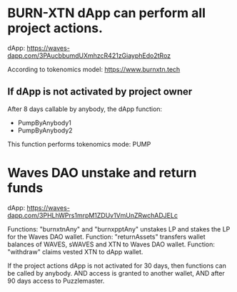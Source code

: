 # BURN-XTN dApp can perform all project actions.
dApp: https://waves-dapp.com/3PAucbbumdUXmhzcR421zGiayphEdo2tRoz

According to tokenomics model: https://www.burnxtn.tech

## If dApp is not activated by project owner
After 8 days callable by anybody, the dApp function: 
- PumpByAnybody1
- PumpByAnybody2
 
This function performs tokenomics mode: PUMP

# Waves DAO unstake and return funds

dApp: https://waves-dapp.com/3PHLhWPrs1mrpM1ZDUv1VmUnZRwchADJELc

Functions: "burnxtnAny" and "burnxpptAny" unstakes LP and stakes the LP for the Waves DAO wallet.
Function: "returnAssets" transfers wallet balances of WAVES, sWAVES and XTN to Waves DAO wallet.
Function: "withdraw" claims vested XTN to dApp wallet.

If the project actions dApp is not activated for 30 days, then functions can be called by anybody.
AND access is granted to another wallet, AND after 90 days access to Puzzlemaster.
